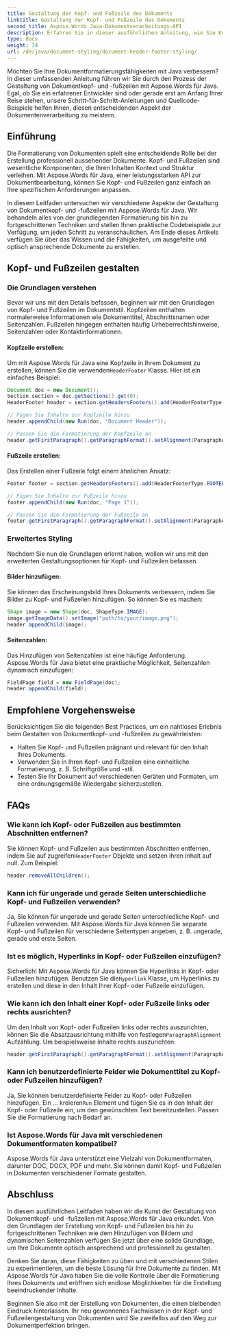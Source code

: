 ```yaml
---
title: Gestaltung der Kopf- und Fußzeile des Dokuments
linktitle: Gestaltung der Kopf- und Fußzeile des Dokuments
second_title: Aspose.Words Java-Dokumentverarbeitungs-API
description: Erfahren Sie in dieser ausführlichen Anleitung, wie Sie Kopf- und Fußzeilen von Dokumenten mit Aspose.Words für Java formatieren. Schritt-für-Schritt-Anleitung und Quellcode enthalten.
type: docs
weight: 14
url: /de/java/document-styling/document-header-footer-styling/
---
```

Möchten Sie Ihre Dokumentformatierungsfähigkeiten mit Java verbessern? In dieser umfassenden Anleitung führen wir Sie durch den Prozess der Gestaltung von Dokumentkopf- und -fußzeilen mit Aspose.Words für Java. Egal, ob Sie ein erfahrener Entwickler sind oder gerade erst am Anfang Ihrer Reise stehen, unsere Schritt-für-Schritt-Anleitungen und Quellcode-Beispiele helfen Ihnen, diesen entscheidenden Aspekt der Dokumentenverarbeitung zu meistern.


## Einführung

Die Formatierung von Dokumenten spielt eine entscheidende Rolle bei der Erstellung professionell aussehender Dokumente. Kopf- und Fußzeilen sind wesentliche Komponenten, die Ihren Inhalten Kontext und Struktur verleihen. Mit Aspose.Words für Java, einer leistungsstarken API zur Dokumentbearbeitung, können Sie Kopf- und Fußzeilen ganz einfach an Ihre spezifischen Anforderungen anpassen.

In diesem Leitfaden untersuchen wir verschiedene Aspekte der Gestaltung von Dokumentkopf- und -fußzeilen mit Aspose.Words für Java. Wir behandeln alles von der grundlegenden Formatierung bis hin zu fortgeschrittenen Techniken und stellen Ihnen praktische Codebeispiele zur Verfügung, um jeden Schritt zu veranschaulichen. Am Ende dieses Artikels verfügen Sie über das Wissen und die Fähigkeiten, um ausgefeilte und optisch ansprechende Dokumente zu erstellen.

## Kopf- und Fußzeilen gestalten

### Die Grundlagen verstehen

Bevor wir uns mit den Details befassen, beginnen wir mit den Grundlagen von Kopf- und Fußzeilen im Dokumentstil. Kopfzeilen enthalten normalerweise Informationen wie Dokumenttitel, Abschnittsnamen oder Seitenzahlen. Fußzeilen hingegen enthalten häufig Urheberrechtshinweise, Seitenzahlen oder Kontaktinformationen.

#### Kopfzeile erstellen:

 Um mit Aspose.Words für Java eine Kopfzeile in Ihrem Dokument zu erstellen, können Sie die verwenden`HeaderFooter` Klasse. Hier ist ein einfaches Beispiel:

```java
Document doc = new Document();
Section section = doc.getSections().get(0);
HeaderFooter header = section.getHeadersFooters().add(HeaderFooterType.HEADER_PRIMARY);

// Fügen Sie Inhalte zur Kopfzeile hinzu
header.appendChild(new Run(doc, "Document Header"));

// Passen Sie die Formatierung der Kopfzeile an
header.getFirstParagraph().getParagraphFormat().setAlignment(ParagraphAlignment.CENTER);
```

#### Fußzeile erstellen:

Das Erstellen einer Fußzeile folgt einem ähnlichen Ansatz:

```java
Footer footer = section.getHeadersFooters().add(HeaderFooterType.FOOTER_PRIMARY);

// Fügen Sie Inhalte zur Fußzeile hinzu
footer.appendChild(new Run(doc, "Page 1"));

// Passen Sie die Formatierung der Fußzeile an
footer.getFirstParagraph().getParagraphFormat().setAlignment(ParagraphAlignment.CENTER);
```

### Erweitertes Styling

Nachdem Sie nun die Grundlagen erlernt haben, wollen wir uns mit den erweiterten Gestaltungsoptionen für Kopf- und Fußzeilen befassen.

#### Bilder hinzufügen:

Sie können das Erscheinungsbild Ihres Dokuments verbessern, indem Sie Bilder zu Kopf- und Fußzeilen hinzufügen. So können Sie es machen:

```java
Shape image = new Shape(doc, ShapeType.IMAGE);
image.getImageData().setImage("path/to/your/image.png");
header.appendChild(image);
```

#### Seitenzahlen:

Das Hinzufügen von Seitenzahlen ist eine häufige Anforderung. Aspose.Words für Java bietet eine praktische Möglichkeit, Seitenzahlen dynamisch einzufügen:

```java
FieldPage field = new FieldPage(doc);
header.appendChild(field);
```

## Empfohlene Vorgehensweise

Berücksichtigen Sie die folgenden Best Practices, um ein nahtloses Erlebnis beim Gestalten von Dokumentkopf- und -fußzeilen zu gewährleisten:

- Halten Sie Kopf- und Fußzeilen prägnant und relevant für den Inhalt Ihres Dokuments.
- Verwenden Sie in Ihren Kopf- und Fußzeilen eine einheitliche Formatierung, z. B. Schriftgröße und -stil.
- Testen Sie Ihr Dokument auf verschiedenen Geräten und Formaten, um eine ordnungsgemäße Wiedergabe sicherzustellen.

## FAQs

### Wie kann ich Kopf- oder Fußzeilen aus bestimmten Abschnitten entfernen?

Sie können Kopf- und Fußzeilen aus bestimmten Abschnitten entfernen, indem Sie auf zugreifen`HeaderFooter` Objekte und setzen ihren Inhalt auf null. Zum Beispiel:

```java
header.removeAllChildren();
```

### Kann ich für ungerade und gerade Seiten unterschiedliche Kopf- und Fußzeilen verwenden?

Ja, Sie können für ungerade und gerade Seiten unterschiedliche Kopf- und Fußzeilen verwenden. Mit Aspose.Words für Java können Sie separate Kopf- und Fußzeilen für verschiedene Seitentypen angeben, z. B. ungerade, gerade und erste Seiten.

### Ist es möglich, Hyperlinks in Kopf- oder Fußzeilen einzufügen?

 Sicherlich! Mit Aspose.Words für Java können Sie Hyperlinks in Kopf- oder Fußzeilen hinzufügen. Benutzen Sie die`Hyperlink` Klasse, um Hyperlinks zu erstellen und diese in den Inhalt Ihrer Kopf- oder Fußzeile einzufügen.

### Wie kann ich den Inhalt einer Kopf- oder Fußzeile links oder rechts ausrichten?

 Um den Inhalt von Kopf- oder Fußzeilen links oder rechts auszurichten, können Sie die Absatzausrichtung mithilfe von festlegen`ParagraphAlignment` Aufzählung. Um beispielsweise Inhalte rechts auszurichten:

```java
header.getFirstParagraph().getParagraphFormat().setAlignment(ParagraphAlignment.RIGHT);
```

### Kann ich benutzerdefinierte Felder wie Dokumenttitel zu Kopf- oder Fußzeilen hinzufügen?

Ja, Sie können benutzerdefinierte Felder zu Kopf- oder Fußzeilen hinzufügen. Ein ... kreieren`Run` Element und fügen Sie es in den Inhalt der Kopf- oder Fußzeile ein, um den gewünschten Text bereitzustellen. Passen Sie die Formatierung nach Bedarf an.

### Ist Aspose.Words für Java mit verschiedenen Dokumentformaten kompatibel?

Aspose.Words für Java unterstützt eine Vielzahl von Dokumentformaten, darunter DOC, DOCX, PDF und mehr. Sie können damit Kopf- und Fußzeilen in Dokumenten verschiedener Formate gestalten.

## Abschluss

In diesem ausführlichen Leitfaden haben wir die Kunst der Gestaltung von Dokumentkopf- und -fußzeilen mit Aspose.Words für Java erkundet. Von den Grundlagen der Erstellung von Kopf- und Fußzeilen bis hin zu fortgeschrittenen Techniken wie dem Hinzufügen von Bildern und dynamischen Seitenzahlen verfügen Sie jetzt über eine solide Grundlage, um Ihre Dokumente optisch ansprechend und professionell zu gestalten.

Denken Sie daran, diese Fähigkeiten zu üben und mit verschiedenen Stilen zu experimentieren, um die beste Lösung für Ihre Dokumente zu finden. Mit Aspose.Words für Java haben Sie die volle Kontrolle über die Formatierung Ihres Dokuments und eröffnen sich endlose Möglichkeiten für die Erstellung beeindruckender Inhalte.

Beginnen Sie also mit der Erstellung von Dokumenten, die einen bleibenden Eindruck hinterlassen. Ihr neu gewonnenes Fachwissen in der Kopf- und Fußzeilengestaltung von Dokumenten wird Sie zweifellos auf den Weg zur Dokumentperfektion bringen.